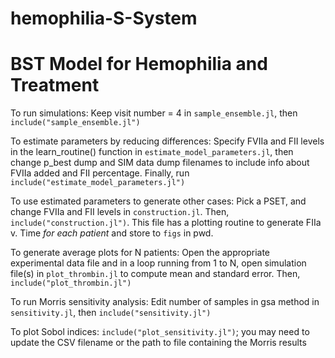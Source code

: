 # hemophilia-S-System
# BST Model for Hemophilia and Treatment

To run simulations: Keep visit number = 4 in `sample_ensemble.jl`, then `include("sample_ensemble.jl")`

To estimate parameters by reducing differences: Specify FVIIa and FII levels in the learn_routine() function in `estimate_model_parameters.jl`, then change p_best dump and SIM data dump filenames to include info about FVIIa added and FII percentage. Finally, run `include("estimate_model_parameters.jl")`

To use estimated parameters to generate other cases: Pick a PSET, and change FVIIa and FII levels in `construction.jl`. Then,  `include("construction.jl")`. This file has a plotting routine to generate FIIa v. Time *for each patient* and store to `figs` in pwd.

To generate average plots for N patients: Open the appropriate experimental data file and in a loop running from 1 to N, open simulation file(s) in `plot_thrombin.jl` to compute mean and standard error. Then, `include("plot_thrombin.jl")`

To run Morris sensitivity analysis: Edit number of samples in gsa method in `sensitivity.jl`, then `include("sensitivity.jl")`

To plot Sobol indices: `include("plot_sensitivity.jl")`; you may need to update the CSV filename or the path to file containing the Morris results
